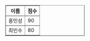 <!DOCTYPE html>
<html lang="en">
<head>
    <meta charset="UTF-8">
    <meta http-equiv="X-UA-Compatible" content="IE=edge">
    <meta name="viewport" content="width=device-width, initial-scale=1.0">
    <title>표 만들기</title>
</head>
<body>
  <section>
    <article>
      <table border="1" style="width: 50%;">
        <tr>
          <th>이름</th>
          <th>점수</th>
        </tr>
        <tr>
          <td>홍민성</td>
          <td>90</td>
        </tr>
        <tr>
          <td>최민수</td>
          <td>80</td>
        </tr>
      </table>
    </article>
  </section>
</body>
</html>